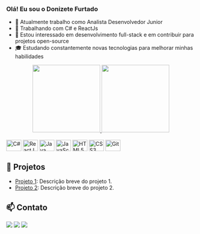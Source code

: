 ### Olá! Eu sou o Donizete Furtado

- 🔭 Atualmente trabalho como Analista Desenvolvedor Junior
- 🌱 Trabalhando com C# e ReactJs
- 💼 Estou interessado em desenvolvimento full-stack e em contribuir para projetos open-source
- 🎓 Estudando constantemente novas tecnologias para melhorar minhas habilidades

<div align="center">
  <a href="https://github.com/DonizeteFurtado">
    <img height="180em" src="https://github-readme-stats.vercel.app/api?username=DonizeteFurtado&show_icons=true&theme=dracula&include_all_commits=true&count_private=true"/>
    <img height="180em" src="https://github-readme-stats.vercel.app/api/top-langs/?username=DonizeteFurtado&layout=compact&langs_count=7&theme=dracula"/>
  </a>
</div>

<div style="display: inline_block"><br>
  <img align="center" alt="C#" height="30" width="40" src="https://cdn.worldvectorlogo.com/logos/c--4.svg">
  <img align="center" alt="ReactJS" height="30" width="40" src="https://cdn.worldvectorlogo.com/logos/react-2.svg">
  <img align="center" alt="Java" height="30" width="40" src="https://cdn.worldvectorlogo.com/logos/java.svg">
  <img align="center" alt="JavaScript" height="30" width="40" src="https://cdn.worldvectorlogo.com/logos/javascript-1.svg">
  <img align="center" alt="HTML5" height="30" width="40" src="https://cdn.worldvectorlogo.com/logos/html5.svg">
  <img align="center" alt="CSS3" height="30" width="40" src="https://cdn.worldvectorlogo.com/logos/css-3.svg">
  <img align="center" alt="Git" height="30" width="40" src="https://cdn.worldvectorlogo.com/logos/git-icon.svg">
</div>

## 🚀 Projetos

- [Projeto 1](https://github.com/DonizeteFurtado/Projeto1): Descrição breve do projeto 1.
- [Projeto 2](https://github.com/DonizeteFurtado/Projeto2): Descrição breve do projeto 2.

## 📫 Contato

<div> 
  <a href="https://www.instagram.com/donigamesff/" target="_blank"><img src="https://img.shields.io/badge/-Instagram-%23E4405F?style=for-the-badge&logo=instagram&logoColor=white" target="_blank"></a>
  <a href="https://www.linkedin.com/in/donizete-furtado-765337124" target="_blank"><img src="https://img.shields.io/badge/-LinkedIn-%230077B5?style=for-the-badge&logo=linkedin&logoColor=white" target="_blank"></a> 
  <a href="mailto:donizete.furtado@outlook.com"><img src="https://img.shields.io/badge/-Email-D14836?style=for-the-badge&logo=gmail&logoColor=white" target="_blank"></a>
</div>
